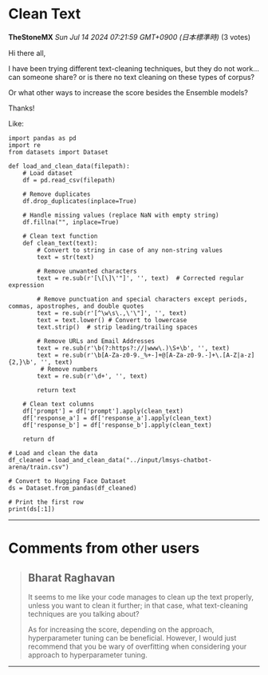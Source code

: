 # Clean Text

**TheStoneMX** *Sun Jul 14 2024 07:21:59 GMT+0900 (日本標準時)* (3 votes)

Hi there all,

I have been trying different text-cleaning techniques, but they do not work… can someone share? or is there no text cleaning on these types of corpus?

Or what other ways to increase the score besides the Ensemble models?

Thanks!

Like:

```
import pandas as pd
import re
from datasets import Dataset

def load_and_clean_data(filepath):
    # Load dataset
    df = pd.read_csv(filepath)

    # Remove duplicates
    df.drop_duplicates(inplace=True)

    # Handle missing values (replace NaN with empty string)
    df.fillna("", inplace=True)

    # Clean text function
    def clean_text(text):
        # Convert to string in case of any non-string values
        text = str(text)

        # Remove unwanted characters
        text = re.sub(r'[\[\]\'"]', '', text)  # Corrected regular expression

        # Remove punctuation and special characters except periods, commas, apostrophes, and double quotes
        text = re.sub(r'[^\w\s\.,\'\"]', '', text)       
        text = text.lower() # Convert to lowercase
        text.strip()  # strip leading/trailing spaces

        # Remove URLs and Email Addresses
        text = re.sub(r'\b(?:https?://|www\.)\S+\b', '', text)
        text = re.sub(r'\b[A-Za-z0-9._%+-]+@[A-Za-z0-9.-]+\.[A-Z|a-z]{2,}\b', '', text)
         # Remove numbers
        text = re.sub(r'\d+', '', text)

        return text

    # Clean text columns
    df['prompt'] = df['prompt'].apply(clean_text)
    df['response_a'] = df['response_a'].apply(clean_text)
    df['response_b'] = df['response_b'].apply(clean_text)

    return df

# Load and clean the data
df_cleaned = load_and_clean_data("../input/lmsys-chatbot-arena/train.csv")

# Convert to Hugging Face Dataset
ds = Dataset.from_pandas(df_cleaned)

# Print the first row 
print(ds[:1])

```



---

 # Comments from other users

> ## Bharat Raghavan
> 
> It seems to me like your code manages to clean up the text properly, unless you want to clean it further; in that case, what text-cleaning techniques are you talking about?
> 
> As for increasing the score, depending on the approach, hyperparameter tuning can be beneficial. However, I would just recommend that you be wary of overfitting when considering your approach to hyperparameter tuning.
> 
> 
> 


---

